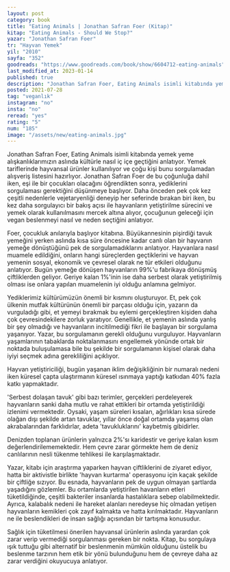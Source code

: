 ```yaml
---
layout: post
category: book
title: "Eating Animals | Jonathan Safran Foer (Kitap)"
kitap: "Eating Animals - Should We Stop?"
yazar: "Jonathan Safran Foer"
tr: "Hayvan Yemek"
yil: "2010"
sayfa: "352"
goodreads: "https://www.goodreads.com/book/show/6604712-eating-animals"
last_modified_at: 2023-01-14
published: true
description: "Jonathan Safran Foer, Eating Animals isimli kitabında yemek yeme alışkanlıklarımızın aslında kültürle nasıl iç içe geçtiğini anlatıyor. Hayvansal gıda tüketiminin aslında nasıl da büyük bir endüstri olduğunu açıklayıp, perdenin arkasında kalan detayların tüketicilerden nasıl saklandığını gözler önüne seriyor."
posted: 2021-07-28
tag: "veganlık"
instagram: "no"
insta: "no"
reread: "yes"
rating: "5"
num: "185"
image: "/assets/new/eating-animals.jpg"
---
```


Jonathan Safran Foer, Eating Animals isimli kitabında yemek yeme alışkanlıklarımızın aslında kültürle nasıl iç içe geçtiğini anlatıyor. Yemek tariflerinde hayvansal ürünler kullanılıyor ve çoğu kişi bunu sorgulamadan alışveriş listesini hazırlıyor. Jonathan Safran Foer de bu çoğunluğa dahil iken, eşi ile bir çocukları olacağını öğrendikten sonra, yediklerini sorgulaması gerektiğini düşünmeye başlıyor. Daha önceden pek çok kez çeşitli nedenlerle vejetaryenliği deneyip her seferinde bırakan biri iken, bu kez daha sorgulayıcı bir bakış açısı ile hayvanların yetiştirilme sürecini ve yemek olarak kullanılmasını mercek altına alıyor, çocuğunun geleceği için vegan beslenmeyi nasıl ve neden seçtiğini anlatıyor.

Foer, çocukluk anılarıyla başlıyor kitabına. Büyükannesinin pişirdiği tavuk yemeğini yerken aslında kısa süre öncesine kadar canlı olan bir hayvanın yemeğe dönüştüğünü pek de sorgulamadıklarını anlatıyor. Hayvanlara nasıl muamele edildiğini, onların hangi süreçlerden geçtiklerini ve hayvan yemenin sosyal, ekonomik ve çevresel olarak ne tür etkileri olduğunu anlatıyor. Bugün yemeğe dönüşen hayvanların 99%'u fabrikaya dönüşmüş çiftliklerden geliyor. Geriye kalan 1%'inin ise daha serbest olarak yetiştirilmiş olması ise onlara yapılan muamelenin iyi olduğu anlamına gelmiyor.

Yediklerimiz kültürümüzün önemli bir kısmını oluşturuyor. Et, pek çok ülkenin mutfak kültürünün önemli bir parçası olduğu için, yazarın da vurguladığı gibi, et yemeyi bırakmak bu eylemi gerçekleştiren kişiden daha çok çevresindekilere zorluk yaratıyor. Genellikle, et yemenin aslında yanlış bir şey olmadığı ve hayvanların incitilmediği fikri ile başlayan bir sorgulama yaşanıyor. Yazar, bu sorgulamanın gerekli olduğunu vurguluyor. Hayvanların yaşamlarının tabaklarda noktalanmasını engellemek yönünde ortak bir noktada buluşulamasa bile bu şekilde bir sorgulamanın kişisel olarak daha iyiyi seçmek adına gerekliliğini açıklıyor.

Hayvan yetiştiriciliği, bugün yaşanan iklim değişikliğinin bir numaralı nedeni iken küresel çapta ulaştırmanın küresel ısınmaya yaptığı katkıdan 40% fazla katkı yapmaktadır.

'Serbest dolaşan tavuk' gibi bazı terimler, gerçekleri perdeleyerek hayvanların sanki daha mutlu ve rahat ettikleri bir ortamda yetiştirildiği izlenimi vermektedir. Oysaki, yaşam süreleri kısalan, ağırlıkları kısa sürede olağan dışı şekilde artan tavuklar, yıllar önce doğal ortamda yaşamış olan akrabalarından farklıdırlar, adeta 'tavukluklarını' kaybetmiş gibidirler.

Denizden toplanan ürünlerin yalnızca 2%'sı karidestir ve geriye kalan kısım değerlendirilememektedir. Hem çevre zarar görmekte hem de deniz canlılarının nesli tükenme tehlikesi ile karşılaşmaktadır.

Yazar, kitabı için araştırma yaparken hayvan çiftliklerini de ziyaret ediyor, hatta bir aktivistle birlikte 'hayvan kurtarma' operasyonu için kaçak şekilde bir çiftliğe sızıyor. Bu esnada, hayvanların pek de uygun olmayan şartlarda yaşadığını gözlemler. Bu ortamlarda yetiştirilen havanların etleri tüketildiğinde, çeşitli bakteriler insanlarda hastalıklara sebep olabilmektedir. Ayrıca, kalabalık nedeni ile hareket alanları neredeyse hiç olmadan yetişen hayvanların kemikleri çok zayıf kalmakta ve hatta kırılmaktadır. Hayvanların ne ile beslendikleri de insan sağlığı açısından bir tartışma konusudur.

Sağlık için tüketilmesi önerilen hayvansal ürünlerin aslında yarardan çok zarar verip vermediği sorgulanması gereken bir nokta. Kitap, bu sorgulaya ışık tuttuğu gibi alternatif bir beslenmenin mümkün olduğunu üstelik bu beslenme tarzının hem etik bir yönü bulunduğunu hem de çevreye daha az zarar verdiğini okuyucuya anlatıyor.

